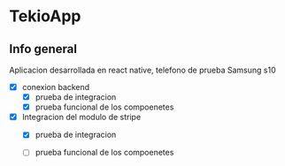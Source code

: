 # TekioApp
## Info general
Aplicacion desarrollada en react native, telefono de prueba Samsung s10

* [x] conexion backend
  * [x] prueba de integracion
  * [x] prueba funcional de los compoenetes
* [x] Integracion del modulo de stripe
  * [x] prueba de integracion
  * [ ] prueba funcional de los compoenetes
  
 
